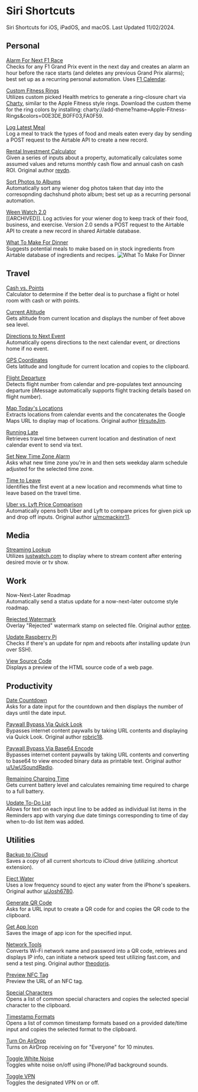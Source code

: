 # Siri Shortcuts
Siri Shortcuts for iOS, iPadOS, and macOS. 
Last Updated 11/02/2024.

## Personal
[Alarm For Next F1 Race](https://github.com/calikasten/siri-shortcuts/blob/main/Alarm%20For%20Next%20F1%20Race.shortcut) <br>
Checks for any F1 Grand Prix event in the next day and creates an alarm an hour before the race starts (and deletes any previous Grand Prix alarms); best set up as a recurring personal automation. Uses [F1 Calendar](https://f1calendar.com/).

[Custom Fitness Rings](https://github.com/calikasten/siri-shortcuts/blob/main/Custom%20Fitness%20Rings.shortcut) <br>
Utilizes custom picked Health metrics to generate a ring-closure chart via [Charty](https://chartyios.app/), similar to the Apple Fitness style rings. Download the custom theme for the ring colors by installing: charty://add-theme?name=Apple-Fitness-Rings&colors=00E3DE,B0FF03,FA0F59.

[Log Latest Meal](https://github.com/calikasten/siri-shortcuts/blob/main/Log%20Latest%20Meal.shortcut) <br>
Log a meal to track the types of food and meals eaten every day by sending a POST request to the Airtable API to create a new record.

[Rental Investment Calculator](https://github.com/calikasten/siri-shortcuts/blob/main/Rental%20Investment%20Calculator.shortcut) <br>
Given a series of inputs about a property, automatically calculates some assumed values and returns monthly cash flow and annual cash on cash ROI. Original author [reydn](https://routinehub.co/user/reydn).

[Sort Photos to Albums](https://github.com/calikasten/siri-shortcuts/blob/main/Sort%20Photos%20to%20Albums.shortcut) <br>
Automatically sort any wiener dog photos taken that day into the corresopnding dachshund photo album; best set up as a recurring personal automation.

[Ween Watch 2.0](https://github.com/calikasten/siri-shortcuts/blob/main/Ween%20Watch%202.0.shortcut) <br>
[[ARCHIVED]]. Log activies for your wiener dog to keep track of their food, business, and exercise. Version 2.0 sends a POST request to the Airtable API to create a new record in shared Airtable database.

[What To Make For Dinner](https://github.com/calikasten/siri-shortcuts/blob/main/What%20To%20Make%20For%20Dinner.shortcut) <br>
Suggests potential meals to make based on in stock ingredients from Airtable database of ingredients and recipes.
![What To Make For Dinner](https://github.com/user-attachments/assets/34e88da4-1d16-4a6f-8c39-3a28fa70b2b9)

## Travel
[Cash vs. Points](https://github.com/calikasten/siri-shortcuts/blob/main/Cash%20vs.%20Points.shortcut) <br>
Calculator to determine if the better deal is to purchase a flight or hotel room with cash or with points.

[Current Altitude](https://github.com/calikasten/siri-shortcuts/blob/main/Current%20Altitude.shortcut) <br>
Gets altitude from current location and displays the number of feet above sea level.

[Directions to Next Event](https://github.com/calikasten/siri-shortcuts/blob/main/Directions%20To%20Next%20Location.shortcut) <br>
Automatically opens directions to the next calendar event, or directions home if no event. 

[GPS Coordinates](https://github.com/calikasten/siri-shortcuts/blob/main/GPS%20Coordinates.shortcut) <br>
Gets latitude and longitude for current location and copies to the clipboard.

[Flight Departure](https://github.com/calikasten/siri-shortcuts/blob/main/Flight%20Departure.shortcut) <br>
Detects flight number from calendar and pre-populates text announcing departure (iMessage automatically supports flight tracking details based on flight number).

[Map Today's Locations](https://github.com/calikasten/siri-shortcuts/blob/main/Map%20Today's%20Locations.shortcut) <br>
Extracts locations from calendar events and the concatenates the Google Maps URL to display map of locations. Original author [HirsuteJim](https://routinehub.co/user/HirsuteJim).

[Running Late](https://github.com/calikasten/siri-shortcuts/blob/main/Running%20Late.shortcut) <br>
Retrieves travel time between current location and destination of next calendar event to send via text.

[Set New Time Zone Alarm](https://github.com/calikasten/siri-shortcuts/blob/main/Set%20New%20Time%20Zone%20Alarm.shortcut) <br>
Asks what new time zone you're in and then sets weekday alarm schedule adjusted for the selected time zone.

[Time to Leave](https://github.com/calikasten/siri-shortcuts/blob/main/Time%20To%20Leave.shortcut) <br>
Identifies the first event at a new location and recommends what time to leave based on the travel time.

[Uber vs. Lyft Price Comparison](https://github.com/calikasten/siri-shortcuts/blob/main/Uber%20vs.%20Lyft%20Price%20Compare.shortcut) <br>
Automatically opens both Uber and Lyft to compare prices for given pick up and drop off inputs. Original author [u/mcmackinr11](https://www.reddit.com/user/mcmackinr11/).

## Media
[Streaming Lookup](https://github.com/calikasten/siri-shortcuts/blob/main/Streaming%20Lookup.shortcut) <br>
Utilizes [justwatch.com](justwatch.com) to display where to stream content after entering desired movie or tv show.

## Work
Now-Next-Later Roadmap <br>
Automatically send a status update for a now-next-later outcome style roadmap.

[Rejected Watermark](https://github.com/calikasten/siri-shortcuts/blob/main/Rejected%20Watermark.shortcut) <br>
Overlay "Rejected" watermark stamp on selected file. Original author [entee](https://routinehub.co/user/entee).

[Update Raspberry Pi](https://github.com/calikasten/siri-shortcuts/blob/main/Update%20Raspberry%20Pi.shortcut) <br>
Checks if there's an update for npm and reboots after installing update (run over SSH).

[View Source Code](https://www.icloud.com/shortcuts/08a196774173491ab39ba3413db4a0dc) <br>
Displays a preview of the HTML source code of a web page.

## Productivity
[Date Countdown](https://github.com/calikasten/siri-shortcuts/blob/main/Date%20Countdown.shortcut) <br>
Asks for a date input for the countdown and then displays the number of days until the date input.

[Paywall Bypass Via Quick Look](https://github.com/calikasten/siri-shortcuts/blob/main/Paywall%20Bypass%20Via%20Quick%20Look.shortcut) <br>
Bypasses internet content paywalls by taking URL contents and displaying via Quick Look. Original author [robric18](https://routinehub.co/user/robric18).

[Paywall Bypass Via Base64 Encode]( https://github.com/calikasten/siri-shortcuts/blob/main/Paywall%20Bypass%20Via%20Base64%20Encode.shortcut) <br>
Bypasses internet content paywalls by taking URL contents and converting to base64 to view encoded binary data as printable text. Original author [u/UwUSoundRadio](https://www.reddit.com/r/shortcuts/comments/da5jw7/paywall_bypass/).

[Remaining Charging Time](https://github.com/calikasten/siri-shortcuts/blob/main/Remaining%20Charging%20Time.shortcut) <br>
Gets current battery level and calculates remaining time required to charge to a full battery.

[Update To-Do List](https://github.com/calikasten/siri-shortcuts/blob/main/Update%20To-Do%20List.shortcut) <br>
Allows for text on each input line to be added as individual list items in the Reminders app with varying due date timings corresponding to time of day when to-do list item was added.

## Utilities
[Backup to iCloud](https://github.com/calikasten/siri-shortcuts/blob/main/Backup%20To%20iCloud.shortcut) <br>
Saves a copy of all current shortcuts to iCloud drive (utilizing .shortcut extension).

[Eject Water](https://github.com/calikasten/siri-shortcuts/blob/main/Eject%20Water.shortcut) <br>
Uses a low frequency sound to eject any water from the iPhone's speakers. Original author [u/Josh6780](https://www.reddit.com/r/shortcuts/comments/9s6bng/eject_water_from_your_device_like_an_apple_watch/).

[Generate QR Code](https://github.com/calikasten/siri-shortcuts/blob/main/Generate%20QR%20Code.shortcut) <br>
Asks for a URL input to create a QR code for and copies the QR code to the clipboard.

[Get App Icon](https://github.com/calikasten/siri-shortcuts/blob/main/Get%20App%20Icon.shortcut) <br>
Saves the image of app icon for the specified input.

[Network Tools](https://github.com/calikasten/siri-shortcuts/blob/main/Network%20Tools.shortcut) <br>
Converts Wi-Fi network name and password into a QR code, retrieves and displays IP info, can initiate a network speed test utilizing fast.com, and send a test ping. Original author [theodorjs](https://shortcutsgallery.com/shortcuts/network-tool/).

[Preview NFC Tag](https://github.com/calikasten/siri-shortcuts/blob/main/Preview%20NFC%20Tag.shortcut) <br>
Preview the URL of an NFC tag.

[Special Characters](https://github.com/calikasten/siri-shortcuts/blob/main/Special%20Characters.shortcut) <br>
Opens a list of common special characters and copies the selected special character to the clipboard.

[Timestamp Formats](https://github.com/calikasten/siri-shortcuts/blob/main/Timestamp%20Formats.shortcut) <br>
Opens a list of common timestamp formats based on a provided date/time input and copies the selected format to the clipboard.

[Turn On AirDrop](https://github.com/calikasten/siri-shortcuts/blob/main/Turn%20On%20AirDrop.shortcut) <br>
Turns on AirDrop receiving on for "Everyone" for 10 minutes.

[Toggle White Noise](https://github.com/calikasten/siri-shortcuts/blob/main/Toggle%20White%20Noise.shortcut) <br>
Toggles white noise on/off using iPhone/iPad background sounds.

[Toggle VPN](https://github.com/calikasten/siri-shortcuts/blob/main/Toggle%20VPN.shortcut) <br>
Toggles the designated VPN on or off. 
